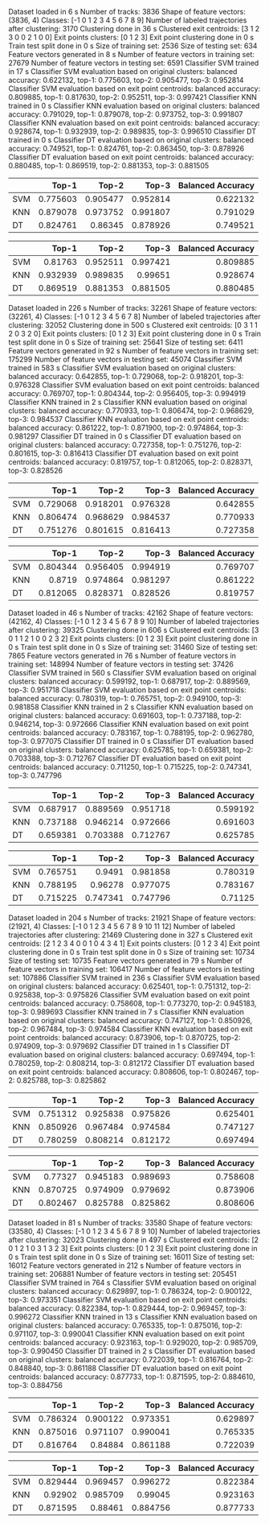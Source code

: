 Dataset loaded in 6 s
Number of tracks: 3836
Shape of feature vectors: (3836, 4)
Classes: [-1  0  1  2  3  4  5  6  7  8  9]
Number of labeled trajectories after clustering: 3170
Clustering done in 36 s
Clustered exit centroids: [3 1 2 3 0 0 2 1 0 0]
Exit points clusters: [0 1 2 3]
Exit point clustering done in 0 s
Train test split done in 0 s
Size of training set: 2536
Size of testing set: 634
Feature vectors generated in 8 s
Number of feature vectors in training set: 27679
Number of feature vectors in testing set: 6591
Classifier SVM trained in 17 s
Classifier SVM evaluation based on original clusters: balanced accuracy: 0.622132, top-1: 0.775603, top-2: 0.905477, top-3: 0.952814
Classifier SVM evaluation based on exit point centroids: balanced accuracy: 0.809885, top-1: 0.817630, top-2: 0.952511, top-3: 0.997421
Classifier KNN trained in 0 s
Classifier KNN evaluation based on original clusters: balanced accuracy: 0.791029, top-1: 0.879078, top-2: 0.973752, top-3: 0.991807
Classifier KNN evaluation based on exit point centroids: balanced accuracy: 0.928674, top-1: 0.932939, top-2: 0.989835, top-3: 0.996510
Classifier DT trained in 0 s
Classifier DT evaluation based on original clusters: balanced accuracy: 0.749521, top-1: 0.824761, top-2: 0.863450, top-3: 0.878926
Classifier DT evaluation based on exit point centroids: balanced accuracy: 0.880485, top-1: 0.869519, top-2: 0.881353, top-3: 0.881505

|     |    Top-1 |    Top-2 |    Top-3 |   Balanced Accuracy |
|:----|---------:|---------:|---------:|--------------------:|
| SVM | 0.775603 | 0.905477 | 0.952814 |            0.622132 |
| KNN | 0.879078 | 0.973752 | 0.991807 |            0.791029 |
| DT  | 0.824761 | 0.86345  | 0.878926 |            0.749521 |

|     |    Top-1 |    Top-2 |    Top-3 |   Balanced Accuracy |
|:----|---------:|---------:|---------:|--------------------:|
| SVM | 0.81763  | 0.952511 | 0.997421 |            0.809885 |
| KNN | 0.932939 | 0.989835 | 0.99651  |            0.928674 |
| DT  | 0.869519 | 0.881353 | 0.881505 |            0.880485 |

Dataset loaded in 226 s
Number of tracks: 32261
Shape of feature vectors: (32261, 4)
Classes: [-1  0  1  2  3  4  5  6  7  8]
Number of labeled trajectories after clustering: 32052
Clustering done in 500 s
Clustered exit centroids: [0 3 1 1 2 0 3 2 0]
Exit points clusters: [0 1 2 3]
Exit point clustering done in 0 s
Train test split done in 0 s
Size of training set: 25641
Size of testing set: 6411
Feature vectors generated in 92 s
Number of feature vectors in training set: 175299
Number of feature vectors in testing set: 45074
Classifier SVM trained in 583 s
Classifier SVM evaluation based on original clusters: balanced accuracy: 0.642855, top-1: 0.729068, top-2: 0.918201, top-3: 0.976328
Classifier SVM evaluation based on exit point centroids: balanced accuracy: 0.769707, top-1: 0.804344, top-2: 0.956405, top-3: 0.994919
Classifier KNN trained in 2 s
Classifier KNN evaluation based on original clusters: balanced accuracy: 0.770933, top-1: 0.806474, top-2: 0.968629, top-3: 0.984537
Classifier KNN evaluation based on exit point centroids: balanced accuracy: 0.861222, top-1: 0.871900, top-2: 0.974864, top-3: 0.981297
Classifier DT trained in 0 s
Classifier DT evaluation based on original clusters: balanced accuracy: 0.727358, top-1: 0.751276, top-2: 0.801615, top-3: 0.816413
Classifier DT evaluation based on exit point centroids: balanced accuracy: 0.819757, top-1: 0.812065, top-2: 0.828371, top-3: 0.828526

|     |    Top-1 |    Top-2 |    Top-3 |   Balanced Accuracy |
|:----|---------:|---------:|---------:|--------------------:|
| SVM | 0.729068 | 0.918201 | 0.976328 |            0.642855 |
| KNN | 0.806474 | 0.968629 | 0.984537 |            0.770933 |
| DT  | 0.751276 | 0.801615 | 0.816413 |            0.727358 |

|     |    Top-1 |    Top-2 |    Top-3 |   Balanced Accuracy |
|:----|---------:|---------:|---------:|--------------------:|
| SVM | 0.804344 | 0.956405 | 0.994919 |            0.769707 |
| KNN | 0.8719   | 0.974864 | 0.981297 |            0.861222 |
| DT  | 0.812065 | 0.828371 | 0.828526 |            0.819757 |

Dataset loaded in 46 s
Number of tracks: 42162
Shape of feature vectors: (42162, 4)
Classes: [-1  0  1  2  3  4  5  6  7  8  9 10]
Number of labeled trajectories after clustering: 39325
Clustering done in 606 s
Clustered exit centroids: [3 0 1 1 2 1 0 0 2 3 2]
Exit points clusters: [0 1 2 3]
Exit point clustering done in 0 s
Train test split done in 0 s
Size of training set: 31460
Size of testing set: 7865
Feature vectors generated in 76 s
Number of feature vectors in training set: 148994
Number of feature vectors in testing set: 37426
Classifier SVM trained in 560 s
Classifier SVM evaluation based on original clusters: balanced accuracy: 0.599192, top-1: 0.687917, top-2: 0.889569, top-3: 0.951718
Classifier SVM evaluation based on exit point centroids: balanced accuracy: 0.780319, top-1: 0.765751, top-2: 0.949100, top-3: 0.981858
Classifier KNN trained in 2 s
Classifier KNN evaluation based on original clusters: balanced accuracy: 0.691603, top-1: 0.737188, top-2: 0.946214, top-3: 0.972666
Classifier KNN evaluation based on exit point centroids: balanced accuracy: 0.783167, top-1: 0.788195, top-2: 0.962780, top-3: 0.977075
Classifier DT trained in 0 s
Classifier DT evaluation based on original clusters: balanced accuracy: 0.625785, top-1: 0.659381, top-2: 0.703388, top-3: 0.712767
Classifier DT evaluation based on exit point centroids: balanced accuracy: 0.711250, top-1: 0.715225, top-2: 0.747341, top-3: 0.747796

|     |    Top-1 |    Top-2 |    Top-3 |   Balanced Accuracy |
|:----|---------:|---------:|---------:|--------------------:|
| SVM | 0.687917 | 0.889569 | 0.951718 |            0.599192 |
| KNN | 0.737188 | 0.946214 | 0.972666 |            0.691603 |
| DT  | 0.659381 | 0.703388 | 0.712767 |            0.625785 |

|     |    Top-1 |    Top-2 |    Top-3 |   Balanced Accuracy |
|:----|---------:|---------:|---------:|--------------------:|
| SVM | 0.765751 | 0.9491   | 0.981858 |            0.780319 |
| KNN | 0.788195 | 0.96278  | 0.977075 |            0.783167 |
| DT  | 0.715225 | 0.747341 | 0.747796 |            0.71125  |

Dataset loaded in 204 s
Number of tracks: 21921
Shape of feature vectors: (21921, 4)
Classes: [-1  0  1  2  3  4  5  6  7  8  9 10 11 12]
Number of labeled trajectories after clustering: 21469
Clustering done in 327 s
Clustered exit centroids: [2 1 2 3 4 0 0 1 0 4 3 4 1]
Exit points clusters: [0 1 2 3 4]
Exit point clustering done in 0 s
Train test split done in 0 s
Size of training set: 10734
Size of testing set: 10735
Feature vectors generated in 79 s
Number of feature vectors in training set: 106417
Number of feature vectors in testing set: 107886
Classifier SVM trained in 236 s
Classifier SVM evaluation based on original clusters: balanced accuracy: 0.625401, top-1: 0.751312, top-2: 0.925838, top-3: 0.975826
Classifier SVM evaluation based on exit point centroids: balanced accuracy: 0.758608, top-1: 0.773270, top-2: 0.945183, top-3: 0.989693
Classifier KNN trained in 7 s
Classifier KNN evaluation based on original clusters: balanced accuracy: 0.747127, top-1: 0.850926, top-2: 0.967484, top-3: 0.974584
Classifier KNN evaluation based on exit point centroids: balanced accuracy: 0.873906, top-1: 0.870725, top-2: 0.974909, top-3: 0.979692
Classifier DT trained in 1 s
Classifier DT evaluation based on original clusters: balanced accuracy: 0.697494, top-1: 0.780259, top-2: 0.808214, top-3: 0.812172
Classifier DT evaluation based on exit point centroids: balanced accuracy: 0.808606, top-1: 0.802467, top-2: 0.825788, top-3: 0.825862

|     |    Top-1 |    Top-2 |    Top-3 |   Balanced Accuracy |
|:----|---------:|---------:|---------:|--------------------:|
| SVM | 0.751312 | 0.925838 | 0.975826 |            0.625401 |
| KNN | 0.850926 | 0.967484 | 0.974584 |            0.747127 |
| DT  | 0.780259 | 0.808214 | 0.812172 |            0.697494 |

|     |    Top-1 |    Top-2 |    Top-3 |   Balanced Accuracy |
|:----|---------:|---------:|---------:|--------------------:|
| SVM | 0.77327  | 0.945183 | 0.989693 |            0.758608 |
| KNN | 0.870725 | 0.974909 | 0.979692 |            0.873906 |
| DT  | 0.802467 | 0.825788 | 0.825862 |            0.808606 |

Dataset loaded in 81 s
Number of tracks: 33580
Shape of feature vectors: (33580, 4)
Classes: [-1  0  1  2  3  4  5  6  7  8  9 10]
Number of labeled trajectories after clustering: 32023
Clustering done in 497 s
Clustered exit centroids: [2 0 1 2 1 0 3 1 3 2 3]
Exit points clusters: [0 1 2 3]
Exit point clustering done in 0 s
Train test split done in 0 s
Size of training set: 16011
Size of testing set: 16012
Feature vectors generated in 212 s
Number of feature vectors in training set: 206881
Number of feature vectors in testing set: 205451
Classifier SVM trained in 764 s
Classifier SVM evaluation based on original clusters: balanced accuracy: 0.629897, top-1: 0.786324, top-2: 0.900122, top-3: 0.973351
Classifier SVM evaluation based on exit point centroids: balanced accuracy: 0.822384, top-1: 0.829444, top-2: 0.969457, top-3: 0.996272
Classifier KNN trained in 13 s
Classifier KNN evaluation based on original clusters: balanced accuracy: 0.765335, top-1: 0.875016, top-2: 0.971107, top-3: 0.990041
Classifier KNN evaluation based on exit point centroids: balanced accuracy: 0.923163, top-1: 0.929020, top-2: 0.985709, top-3: 0.990450
Classifier DT trained in 2 s
Classifier DT evaluation based on original clusters: balanced accuracy: 0.722039, top-1: 0.816764, top-2: 0.848840, top-3: 0.861188
Classifier DT evaluation based on exit point centroids: balanced accuracy: 0.877733, top-1: 0.871595, top-2: 0.884610, top-3: 0.884756

|     |    Top-1 |    Top-2 |    Top-3 |   Balanced Accuracy |
|:----|---------:|---------:|---------:|--------------------:|
| SVM | 0.786324 | 0.900122 | 0.973351 |            0.629897 |
| KNN | 0.875016 | 0.971107 | 0.990041 |            0.765335 |
| DT  | 0.816764 | 0.84884  | 0.861188 |            0.722039 |

|     |    Top-1 |    Top-2 |    Top-3 |   Balanced Accuracy |
|:----|---------:|---------:|---------:|--------------------:|
| SVM | 0.829444 | 0.969457 | 0.996272 |            0.822384 |
| KNN | 0.92902  | 0.985709 | 0.99045  |            0.923163 |
| DT  | 0.871595 | 0.88461  | 0.884756 |            0.877733 |

